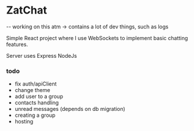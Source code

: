 # ZatChat


-- working on this atm -> contains a lot of dev things, such as logs

Simple React project where I use WebSockets to implement basic chatting features.

Server uses Express NodeJs



### todo

- fix auth/apiClient
- change theme
- add user to a group
- contacts handling
- unread messages (depends on db migration)
- creating a group
- hosting
